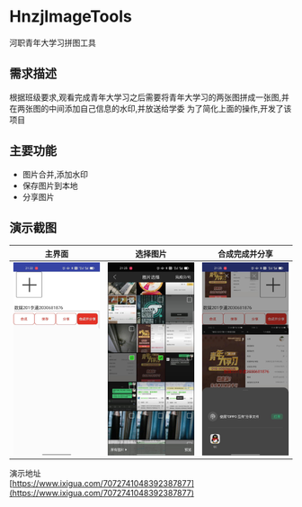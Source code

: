 # HnzjImageTools
河职青年大学习拼图工具
## 需求描述
根据班级要求,观看完成青年大学习之后需要将青年大学习的两张图拼成一张图,并在两张图的中间添加自己信息的水印,并放送给学委
为了简化上面的操作,开发了该项目
[](https://gitee.com/ppnt/hnzj-image-tools)
## 主要功能
- 图片合并,添加水印
- 保存图片到本地
- 分享图片

## 演示截图
|主界面	|选择图片	|合成完成并分享	|
|--	|--	|--	|
|![](readme_files/1.jpg)	|![](readme_files/2.jpg)	|![](readme_files/3.jpg)	|

演示地址  
[https://www.ixigua.com/7072741048392387877](https://www.ixigua.com/7072741048392387877)
